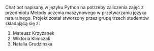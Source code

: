 Chat bot napisany w języku Python na potrzeby zaliczenia zajęć z przedmiotu Metody uczenia maszynowego w przetwarzaniu języka naturalnego.
Projekt został stworzony przez grupę trzech studentów składającą się z:

1. Mateusz Krzyżanek
2. Wiktoria Klimczak
3. Natalia Grudzińska
